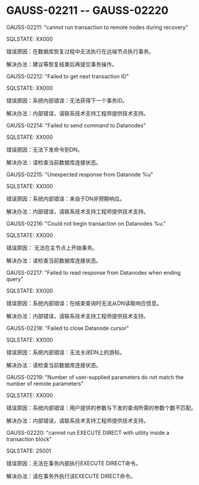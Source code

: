 # GAUSS-02211 -- GAUSS-02220<a name="ZH-CN_TOPIC_0302073285"></a>

GAUSS-02211: "cannot run transaction to remote nodes during recovery"

SQLSTATE: XX000

错误原因：在数据库恢复过程中无法执行在远端节点执行事务。

解决办法：建议等恢复结束后再提交事务操作。

GAUSS-02212: "Failed to get next transaction ID"

SQLSTATE: XX000

错误原因：系统内部错误：无法获得下一个事务ID。

解决办法：内部错误，请联系技术支持工程师提供技术支持。

GAUSS-02214: "Failed to send command to Datanodes"

SQLSTATE: XX000

错误原因：无法下发命令到DN。

解决办法：请检查当前数据库连接状态。

GAUSS-02215: "Unexpected response from Datanode %u"

SQLSTATE: XX000

错误原因：系统内部错误：来自于DN非预期响应。

解决办法：内部错误，请联系技术支持工程师提供技术支持。

GAUSS-02216: "Could not begin transaction on Datanodes %u."

SQLSTATE: XX000

错误原因： 无法在主节点上开始事务。

解决办法：请检查当前数据库连接状态。

GAUSS-02217: "Failed to read response from Datanodes when ending query"

SQLSTATE: XX000

错误原因：系统内部错误：在结束查询时无法从DN读取响应信息。

解决办法：内部错误，请联系技术支持工程师提供技术支持。

GAUSS-02218: "Failed to close Datanode cursor"

SQLSTATE: XX000

错误原因：系统内部错误：无法关闭DN上的游标。

解决办法：请检查当前数据库连接状态。

GAUSS-02219: "Number of user-supplied parameters do not match the number of remote parameters"

SQLSTATE: XX000

错误原因：系统内部错误：用户提供的参数与下发的查询所需的参数个数不匹配。

解决办法：内部错误，请联系技术支持工程师提供技术支持。

GAUSS-02220: "cannot run EXECUTE DIRECT with utility inside a transaction block"

SQLSTATE: 25001

错误原因：无法在事务内部执行EXECUTE DIRECT命令。

解决办法：请在事务外执行该EXECUTE DIRECT命令。

